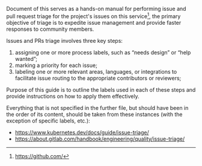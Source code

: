 Document of this serves as a hands-on manual for performing issue and pull request
triage for the project's issues on this service[^1], the primary objective of triage
is to expedite issue management and provide faster responses to community members.

Issues and PRs triage involves three key steps:

1. assigning one or more process labels, such as “needs design” or “help wanted”;
2. marking a priority for each issue;
3. labeling one or more relevant areas, languages, or integrations to facilitate
   issue routing to the appropriate contributors or reviewers;

Purpose of this guide is to outline the labels used in each of these steps and
provide instructions on how to apply them effectively.

Everything that is not specified in the further file, but should have been in the
order of its content, should be taken from these instances (with the exception of
specific labels, etc.):

- <https://www.kubernetes.dev/docs/guide/issue-triage/>
- <https://about.gitlab.com/handbook/engineering/quality/issue-triage/>

[^1]: <https://github.com/>
